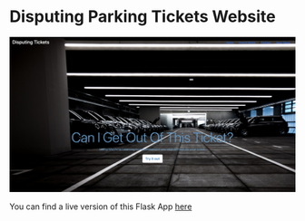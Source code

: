 # Disputing Parking Tickets Website

[![screenshot of parking website](/static/images/website_screenshot.png)](http://blakesha.com)

You can find a live version of this Flask App [here](http://blakesha.com)
